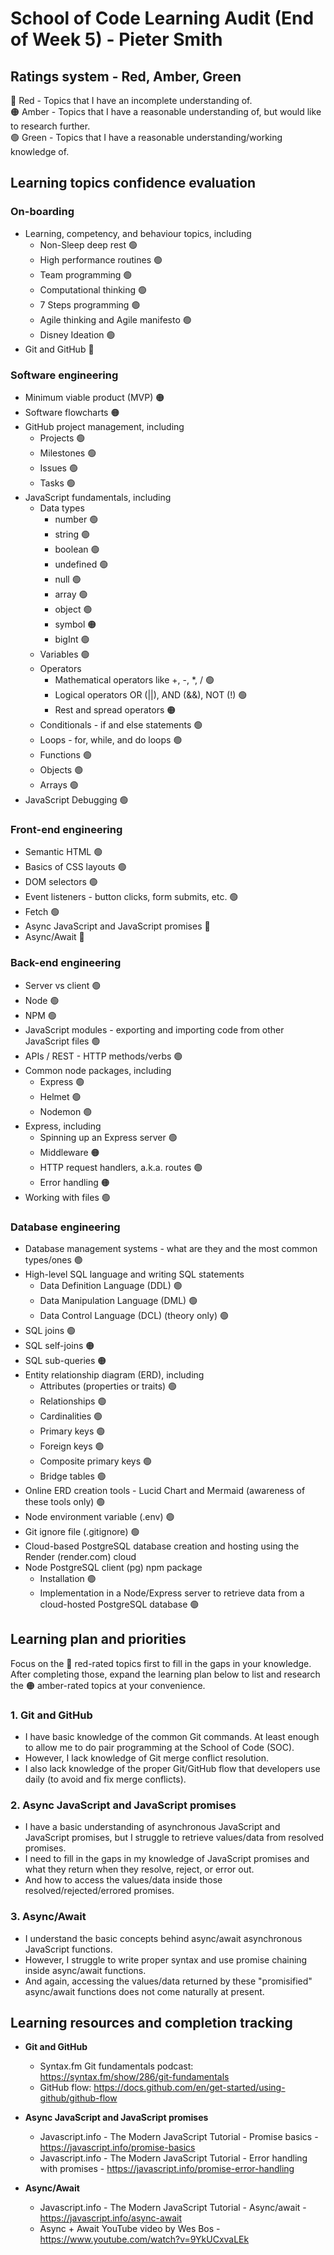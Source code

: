 # School of Code Learning Audit (End of Week 5) - Pieter Smith

## Ratings system - Red, Amber, Green

🔴 Red - Topics that I have an incomplete understanding of.  
🟠 Amber - Topics that I have a reasonable understanding of, but would like to research further.  
🟢 Green - Topics that I have a reasonable understanding/working knowledge of.

## Learning topics confidence evaluation

### On-boarding

- Learning, competency, and behaviour topics, including
  - Non-Sleep deep rest 🟢
  - High performance routines 🟢
  - Team programming 🟢
  - Computational thinking 🟢
  - 7 Steps programming 🟢
  - Agile thinking and Agile manifesto 🟢
  - Disney Ideation 🟢
- Git and GitHub 🔴

### Software engineering

- Minimum viable product (MVP) 🟠
- Software flowcharts 🟠
- GitHub project management, including
  - Projects 🟢
  - Milestones 🟢
  - Issues 🟢
  - Tasks 🟢
- JavaScript fundamentals, including
  - Data types
    - number 🟢
    - string 🟢
    - boolean 🟢
    - undefined 🟢
    - null 🟢
    - array 🟢
    - object 🟢
    - symbol 🟠
    - bigInt 🟢
  - Variables 🟢
  - Operators
    - Mathematical operators like +, -, \*, / 🟢
    - Logical operators OR (||), AND (&&), NOT (!) 🟢
    - Rest and spread operators 🟠
  - Conditionals - if and else statements 🟢
  - Loops - for, while, and do loops 🟢
  - Functions 🟢
  - Objects 🟢
  - Arrays 🟢
- JavaScript Debugging 🟢

### Front-end engineering

- Semantic HTML 🟢
- Basics of CSS layouts 🟢
- DOM selectors 🟢
- Event listeners - button clicks, form submits, etc. 🟢
- Fetch 🟢
- Async JavaScript and JavaScript promises 🔴
- Async/Await 🔴

### Back-end engineering

- Server vs client 🟢
- Node 🟢
- NPM 🟢
- JavaScript modules - exporting and importing code from other JavaScript files 🟢
- APIs / REST - HTTP methods/verbs 🟢
- Common node packages, including
  - Express 🟢
  - Helmet 🟢
  - Nodemon 🟢
- Express, including
  - Spinning up an Express server 🟢
  - Middleware 🟠
  - HTTP request handlers, a.k.a. routes 🟢
  - Error handling 🟠
- Working with files 🟢

### Database engineering

- Database management systems - what are they and the most common types/ones 🟢
- High-level SQL language and writing SQL statements
  - Data Definition Language (DDL) 🟢
  - Data Manipulation Language (DML) 🟢
  - Data Control Language (DCL) (theory only) 🟢
- SQL joins 🟢
- SQL self-joins 🟠
- SQL sub-queries 🟠
- Entity relationship diagram (ERD), including
  - Attributes (properties or traits) 🟢
  - Relationships 🟢
  - Cardinalities 🟢
  - Primary keys 🟢
  - Foreign keys 🟢
  - Composite primary keys 🟢
  - Bridge tables 🟢
- Online ERD creation tools - Lucid Chart and Mermaid (awareness of these tools only) 🟢
- Node environment variable (.env) 🟢
- Git ignore file (.gitignore) 🟢
- Cloud-based PostgreSQL database creation and hosting using the Render (render.com) cloud
- Node PostgreSQL client (pg) npm package
  - Installation 🟢
  - Implementation in a Node/Express server to retrieve data from a cloud-hosted PostgreSQL database 🟢

## Learning plan and priorities

Focus on the 🔴 red-rated topics first to fill in the gaps in your knowledge. After completing those, expand the learning plan below to list and research the 🟠 amber-rated topics at your convenience.

### 1. Git and GitHub

- I have basic knowledge of the common Git commands. At least enough to allow me to do pair programming at the School of Code (SOC).
- However, I lack knowledge of Git merge conflict resolution.
- I also lack knowledge of the proper Git/GitHub flow that developers use daily (to avoid and fix merge conflicts).

### 2. Async JavaScript and JavaScript promises

- I have a basic understanding of asynchronous JavaScript and JavaScript promises, but I struggle to retrieve values/data from resolved promises.
- I need to fill in the gaps in my knowledge of JavaScript promises and what they return when they resolve, reject, or error out.
- And how to access the values/data inside those resolved/rejected/errored promises.

### 3. Async/Await

- I understand the basic concepts behind async/await asynchronous JavaScript functions.
- However, I struggle to write proper syntax and use promise chaining inside async/await functions.
- And again, accessing the values/data returned by these "promisified" async/await functions does not come naturally at present.

## Learning resources and completion tracking

- **Git and GitHub**

  - Syntax.fm Git fundamentals podcast: https://syntax.fm/show/286/git-fundamentals
  - GitHub flow: https://docs.github.com/en/get-started/using-github/github-flow

- **Async JavaScript and JavaScript promises**

  - Javascript.info - The Modern JavaScript Tutorial - Promise basics - https://javascript.info/promise-basics
  - Javascript.info - The Modern JavaScript Tutorial - Error handling with promises - https://javascript.info/promise-error-handling

- **Async/Await**
  - Javascript.info - The Modern JavaScript Tutorial - Async/await - https://javascript.info/async-await
  - Async + Await YouTube video by Wes Bos - https://www.youtube.com/watch?v=9YkUCxvaLEk
